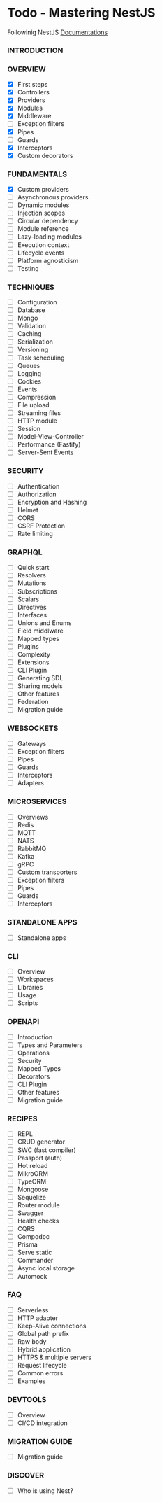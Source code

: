 # Todo - Mastering NestJS

Followinig NestJS [Documentations](https://docs.nestjs.com/)

### INTRODUCTION
### OVERVIEW
- [x] First steps
- [x] Controllers
- [x] Providers
- [x] Modules
- [x] Middleware
- [ ] Exception filters
- [x] Pipes
- [ ] Guards
- [x] Interceptors
- [x] Custom decorators

### FUNDAMENTALS
- [x] Custom providers
- [ ] Asynchronous providers
- [ ] Dynamic modules
- [ ] Injection scopes
- [ ] Circular dependency
- [ ] Module reference
- [ ] Lazy-loading modules
- [ ] Execution context
- [ ] Lifecycle events
- [ ] Platform agnosticism
- [ ] Testing

### TECHNIQUES
- [ ] Configuration
- [ ] Database
- [ ] Mongo
- [ ] Validation
- [ ] Caching
- [ ] Serialization
- [ ] Versioning
- [ ] Task scheduling
- [ ] Queues
- [ ] Logging
- [ ] Cookies
- [ ] Events
- [ ] Compression
- [ ] File upload
- [ ] Streaming files
- [ ] HTTP module
- [ ] Session
- [ ] Model-View-Controller
- [ ] Performance (Fastify)
- [ ] Server-Sent Events

### SECURITY
- [ ] Authentication
- [ ] Authorization
- [ ] Encryption and Hashing
- [ ] Helmet
- [ ] CORS
- [ ] CSRF Protection
- [ ] Rate limiting

### GRAPHQL
- [ ] Quick start
- [ ] Resolvers
- [ ] Mutations
- [ ] Subscriptions
- [ ] Scalars
- [ ] Directives
- [ ] Interfaces
- [ ] Unions and Enums
- [ ] Field middlware
- [ ] Mapped types
- [ ] Plugins
- [ ] Complexity
- [ ] Extensions
- [ ] CLI Plugin
- [ ] Generating SDL
- [ ] Sharing models
- [ ] Other features
- [ ] Federation
- [ ] Migration guide

### WEBSOCKETS
- [ ] Gateways
- [ ] Exception filters
- [ ] Pipes
- [ ] Guards
- [ ] Interceptors
- [ ] Adapters

### MICROSERVICES
- [ ] Overviews
- [ ] Redis
- [ ] MQTT
- [ ] NATS
- [ ] RabbitMQ
- [ ] Kafka
- [ ] gRPC
- [ ] Custom transporters
- [ ] Exception filters
- [ ] Pipes
- [ ] Guards
- [ ] Interceptors

### STANDALONE APPS
- [ ] Standalone apps

### CLI
- [ ] Overview
- [ ] Workspaces
- [ ] Libraries
- [ ] Usage
- [ ] Scripts

### OPENAPI
- [ ] Introduction
- [ ] Types and Parameters
- [ ] Operations
- [ ] Security
- [ ] Mapped Types
- [ ] Decorators
- [ ] CLI Plugin
- [ ] Other features
- [ ] Migration guide

### RECIPES
- [ ] REPL
- [ ] CRUD generator
- [ ] SWC (fast compiler)
- [ ] Passport (auth)
- [ ] Hot reload
- [ ] MikroORM
- [ ] TypeORM
- [ ] Mongoose
- [ ] Sequelize
- [ ] Router module
- [ ] Swagger
- [ ] Health checks
- [ ] CQRS
- [ ] Compodoc
- [ ] Prisma
- [ ] Serve static
- [ ] Commander
- [ ] Async local storage
- [ ] Automock

### FAQ
- [ ] Serverless
- [ ] HTTP adapter
- [ ] Keep-Alive connections
- [ ] Global path prefix
- [ ] Raw body
- [ ] Hybrid application
- [ ] HTTPS & multiple servers
- [ ] Request lifecycle
- [ ] Common errors
- [ ] Examples

### DEVTOOLS
- [ ] Overview
- [ ] CI/CD integration

### MIGRATION GUIDE
- [ ] Migration guide

### DISCOVER

- [ ] Who is using Nest?
